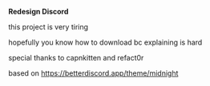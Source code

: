 **Redesign Discord**

this project is very tiring

hopefully you know how to download bc explaining is hard

special thanks to capnkitten and refact0r

based on https://betterdiscord.app/theme/midnight
